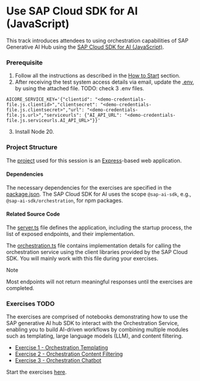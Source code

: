 # Use SAP Cloud SDK for AI (JavaScript)

This track introduces attendees to using orchestration capabilities of SAP Generative AI Hub using the [SAP Cloud SDK for AI (JavaScript)](https://github.com/SAP/ai-sdk-js).

### Prerequisite

1. Follow all the instructions as described in the [How to Start](../../README.md#how-to-start) section.
2. After receiving the test system access details via email, update the [.env](app/.env), by using the attached file.
TODO: check 3 .env files.
```
AICORE_SERVICE_KEY='{"clientid": "<demo-credentials-file.js.clientid>","clientsecret": "<demo-credentials-file.js.clientsecret>","url": "<demo-credentials-file.js.url>","serviceurls": {"AI_API_URL": "<demo-credentials-file.js.serviceurls.AI_API_URL>"}}'
```
3. Install Node 20.

### Project Structure
The [project](app) used for this session is an [Express](https://www.npmjs.com/package/express)-based web application.

#### Dependencies
The necessary dependencies for the exercises are specified in the [package.json](app/package.json). 
The SAP Cloud SDK for AI uses the scope `@sap-ai-sdk`, e.g., `@sap-ai-sdk/orchestration`, for npm packages.

#### Related Source Code
The [server.ts](app/src/server.ts) file defines the application, including the startup process, the list of exposed endpoints, and their implementation.

The [orchestration.ts](app/src/orchestration.ts) file contains implementation details for calling the orchestration service using the client libraries provided by the SAP Cloud SDK.
You will mainly work with this file during your exercises.

> [!NOTE]
> Most endpoints will not return meaningful responses until the exercises are completed.

### Exercises TODO

The exercises are comprised of notebooks demonstrating how to use the SAP generative AI hub SDK to interact with the Orchestration Service, enabling you to build AI-driven workflows by combining multiple modules such as templating, large language models (LLM), and content filtering.

- [Exercise 1 - Orchestration Templating](./ex1.ipynb)
- [Exercise 2 - Orchestration Content Filtering](./ex2.ipynb)
- [Exercise 3 - Orchestration Chatbot](./ex3.ipynb)

Start the exercises [here](./ex1.ipynb).
